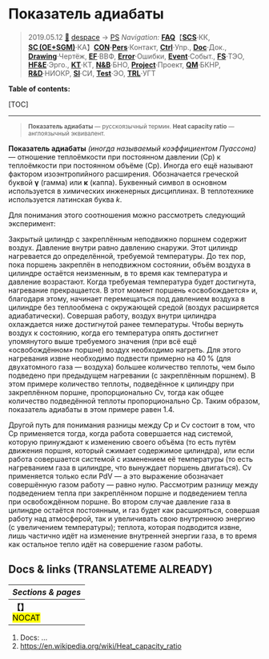 # Показатель адиабаты
> 2019.05.12 [🚀](../../index/index.md) [despace](index.md) → [PS](ps.md)
> *Navigation:*
> **[FAQ](faq.md)**【**[SCS](scs.md)**·КК, **[SC (OE+SGM)](sc.md)**·КА】**[CON](contact.md)·[Pers](person.md)**·Контакт, **[Ctrl](control.md)**·Упр., **[Doc](doc.md)**·Док., **[Drawing](drawing.md)**·Чертёж, **[EF](ef.md)**·ВВФ, **[Error](error.md)**·Ошибки, **[Event](event.md)**·Событ., **[FS](fs.md)**·ТЭО, **[HF&E](hfe.md)**·Эрго., **[KT](kt.md)**·КТ, **[N&B](nnb.md)**·БНО, **[Project](project.md)**·Проект, **[QM](qm.md)**·БКНР, **[R&D](rnd.md)**·НИОКР, **[SI](si.md)**·СИ, **[Test](test.md)**·ЭО, **[TRL](trl.md)**·УГТ

**Table of contents:**

[TOC]

---

> <small>**Показатель адиабаты** — русскоязычный термин. **Heat capacity ratio** — англоязычный эквивалент.</small>

**Показатель адиабаты** *(иногда называемый коэффициентом Пуассона)* — отношение теплоёмкости при постоянном давлении (Cp) к теплоёмкости при постоянном объёме (Cp). Иногда его ещё называют фактором изоэнтропийного расширения. Обозначается греческой буквой **γ** (гамма) или **κ** (каппа). Буквенный символ в основном используется в химических инженерных дисциплинах. В теплотехнике используется латинская буква *k*.

Для понимания этого соотношения можно рассмотреть следующий эксперимент:

Закрытый цилиндр с закреплённым неподвижно поршнем содержит воздух. Давление внутри равно давлению снаружи. Этот цилиндр нагревается до определённой, требуемой температуры. До тех пор, пока поршень закреплён в неподвижном состоянии, объём воздуха в цилиндре остаётся неизменным, в то время как температура и давление возрастают. Когда требуемая температура будет достигнута, нагревание прекращается. В этот момент поршень «освобождается» и, благодаря этому, начинает перемещаться под давлением воздуха в цилиндре без теплообмена с окружающей средой (воздух расширяется адиабатически). Совершая работу, воздух внутри цилиндра охлаждается ниже достигнутой ранее температуры. Чтобы вернуть воздух к состоянию, когда его температура опять достигнет упомянутого выше требуемого значения (при всё ещё «освобождённом» поршне) воздух необходимо нагреть. Для этого нагревания извне необходимо подвести примерно на 40 % (для двухатомного газа — воздуха) большее количество теплоты, чем было подведено при предыдущем нагревании (с закреплённым поршнем). В этом примере количество теплоты, подведённое к цилиндру при закреплённом поршне, пропорционально Cv, тогда как общее количество подведённой теплоты пропорционально Cp. Таким образом, показатель адиабаты в этом примере равен 1.4.

Другой путь для понимания разницы между Cp и Cv состоит в том, что Cp применяется тогда, когда работа совершается над системой, которую принуждают к изменению своего объёма (то есть путём движения поршня, который сжимает содержимое цилиндра), или если работа совершается системой с изменением её температуры (то есть нагреванием газа в цилиндре, что вынуждает поршень двигаться). Cv применяется только если PdV — а это выражение обозначает совершённую газом работу — равно нулю. Рассмотрим разницу между подведением тепла при закреплённом поршне и подведением тепла при освобождённом поршне. Во втором случае давление газа в цилиндре остаётся постоянным, и газ будет как расширяться, совершая работу над атмосферой, так и увеличивать свою внутреннюю энергию (с увеличением температуры); теплота, которая подводится извне, лишь частично идёт на изменение внутренней энергии газа, в то время как остальное тепло идёт на совершение газом работы.



## Docs & links (TRANSLATEME ALREADY)
|*Sections & pages*|
|:-|
|**【[](.md)】**<br> <mark>NOCAT</mark>|

   1. Docs: …
   1. <https://en.wikipedia.org/wiki/Heat_capacity_ratio>
